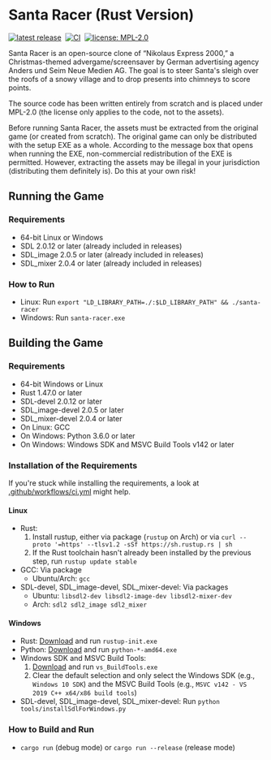 <!--
   - Copyright (C) 2020 Julian Valentin
   -
   - This Source Code Form is subject to the terms of the Mozilla Public
   - License, v. 2.0. If a copy of the MPL was not distributed with this
   - file, You can obtain one at https://mozilla.org/MPL/2.0/.
   -->

# Santa Racer (Rust Version)

[![latest release](https://badgen.net/github/release/valentjn/santa-racer-rust/stable)](https://github.com/valentjn/santa-racer-rust/releases)&nbsp;
[![CI](https://github.com/valentjn/santa-racer-rust/workflows/CI/badge.svg?branch=develop)](https://github.com/valentjn/santa-racer-rust/actions?query=workflow%3ACI+branch%3Adevelop)&nbsp;
[![license: MPL-2.0](https://badgen.net/github/license/valentjn/santa-racer-rust)](https://github.com/valentjn/santa-racer-rust/blob/develop/LICENSE.md)

Santa Racer is an open-source clone of “Nikolaus Express 2000,” a Christmas-themed advergame/screensaver by German advertising agency Anders und Seim Neue Medien AG. The goal is to steer Santa's sleigh over the roofs of a snowy village and to drop presents into chimneys to score points.

The source code has been written entirely from scratch and is placed under MPL-2.0 (the license only applies to the code, not to the assets).

Before running Santa Racer, the assets must be extracted from the original game (or created from scratch). The original game can only be distributed with the setup EXE as a whole. According to the message box that opens when running the EXE, non-commercial redistribution of the EXE is permitted. However, extracting the assets may be illegal in your jurisdiction (distributing them definitely is). Do this at your own risk!

## Running the Game

### Requirements

- 64-bit Linux or Windows
- SDL 2.0.12 or later (already included in releases)
- SDL_image 2.0.5 or later (already included in releases)
- SDL_mixer 2.0.4 or later (already included in releases)

### How to Run

- Linux: Run `export "LD_LIBRARY_PATH=./:$LD_LIBRARY_PATH" && ./santa-racer`
- Windows: Run `santa-racer.exe`

## Building the Game

### Requirements

- 64-bit Windows or Linux
- Rust 1.47.0 or later
- SDL-devel 2.0.12 or later
- SDL_image-devel 2.0.5 or later
- SDL_mixer-devel 2.0.4 or later
- On Linux: GCC
- On Windows: Python 3.6.0 or later
- On Windows: Windows SDK and MSVC Build Tools v142 or later

### Installation of the Requirements

If you're stuck while installing the requirements, a look at [.github/workflows/ci.yml](https://github.com/valentjn/santa-racer-rust/blob/develop/.github/workflows/ci.yml) might help.

#### Linux

- Rust:
  1. Install rustup, either via package (`rustup` on Arch) or via `curl --proto '=https' --tlsv1.2 -sSf https://sh.rustup.rs | sh`
  2. If the Rust toolchain hasn't already been installed by the previous step, run `rustup update stable`
- GCC: Via package
  - Ubuntu/Arch: `gcc`
- SDL-devel, SDL_image-devel, SDL_mixer-devel: Via packages
  - Ubuntu: `libsdl2-dev libsdl2-image-dev libsdl2-mixer-dev`
  - Arch: `sdl2 sdl2_image sdl2_mixer`

#### Windows

- Rust: [Download](https://rustup.rs/) and run `rustup-init.exe`
- Python: [Download](https://www.python.org/) and run `python-*-amd64.exe`
- Windows SDK and MSVC Build Tools:
  1. [Download](https://visualstudio.microsoft.com/thank-you-downloading-visual-studio/?sku=BuildTools&rel=16) and run `vs_BuildTools.exe`
  2. Clear the default selection and only select the Windows SDK (e.g., `Windows 10 SDK`) and the MSVC Build Tools (e.g., `MSVC v142 - VS 2019 C++ x64/x86 build tools`)
- SDL-devel, SDL_image-devel, SDL_mixer-devel: Run `python tools/installSdlForWindows.py`

### How to Build and Run

- `cargo run` (debug mode) or `cargo run --release` (release mode)
